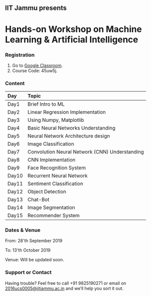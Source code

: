 ## IIT Jammu presents 
# Hands-on Workshop on Machine Learning & Artificial Intelligence


### Registration

1.  Go to [Google Classroom](https://classroom.google.com).
2.  Course Code: 45uw5j.

### Content

| Day          | Topic          |
|:-------------|:------------------|
| Day1         | Brief Intro to ML | 
| Day2         | Linear Regression Implementation | 
| Day3         | Using Numpy, Matplotlib      | 
| Day4         | Basic Neural Networks Understanding |
| Day5         | Neural Network Architecture design | 
| Day6         | Image Classification | 
| Day7         | Convolution Neural Network (CNN) Understanding | 
| Day8         | CNN Implementation | 
| Day9         | Face Recognition System | 
| Day10        | Recurrent Neural Network | 
| Day11        | Sentiment Classification | 
| Day12        | Object Detection | 
| Day13        | Chat-Bot | 
| Day14        | Image Segmentation | 
| Day15        | Recommender System | 

### Dates & Venue

From: 28'th September 2019

To: 13'th October 2019

Venue: Will be updated soon.

### Support or Contact

Having trouble? Feel free to call +91 9825190271 or email on 2016ucs0005@iitjammu.ac.in and we’ll help you sort it out.
